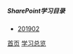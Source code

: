 ##### SharePoint学习目录

* [201902](201902/201902.md)


[首页](../../README.md)  [学习总览](../../introduction/studyCatalogList.md)

